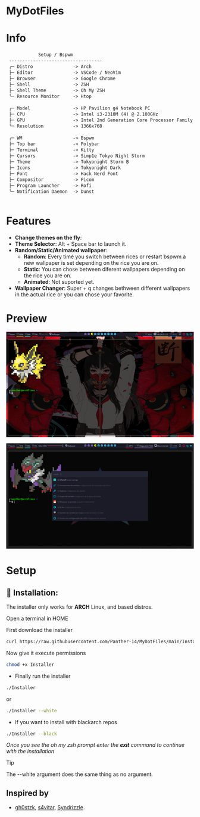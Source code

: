 # MyDotFiles

# Info

```mint
            Setup / Bspwm
 -----------------------------------
 ╭─ Distro               -> Arch
 ├─ Editor               -> VSCode / NeoVim
 ├─ Browser              -> Google Chrome
 ├─ Shell                -> ZSH
 ├─ Shell Theme          -> Oh My ZSH
 ╰─ Resource Monitor     -> Htop

 ╭─ Model                -> HP Pavilion g4 Notebook PC
 ├─ CPU                  -> Intel i3-2310M (4) @ 2.100GHz
 ├─ GPU                  -> Intel 2nd Generation Core Processor Family
 ╰─ Resolution           -> 1366x768

 ╭─ WM                   -> Bspwm
 ├─ Top bar              -> Polybar
 ├─ Terminal             -> Kitty
 ├─ Cursors              -> Simp1e Tokyo Night Storm
 ├─ Theme                -> Tokyonight Storm B
 ├─ Icons                -> Tokyonight Dark
 ├─ Font                 -> Hack Nerd Font
 ├─ Compositor           -> Picom
 ├─ Program Launcher     -> Rofi
 ╰─ Notification Daemon  -> Dunst
 
```

# Features
- **Change themes on the fly**: 
- **Theme Selector**: Alt + Space bar to launch it.
- **Random/Static/Animated wallpaper**:
    - **Random**: Every time you switch between rices or restart bspwm a new wallpaper is set depending on the rice you are on.
    - **Static**: You can chose between diferent wallpapers depending on the rice you are on.
    - **Animated**: Not suported yet.
- **Wallpaper Changer**: Super + q changes bethween different wallpapers in the actual rice or you can chose your favorite.

# Preview
![](./.local/Preview/pre_01.png)

![](./.local/Preview/pre_02.png)

# Setup
## 💾 Installation:
The installer only works for **ARCH** Linux, and based distros.

Open a terminal in HOME

First download the installer
```bash
curl https://raw.githubusercontent.com/Panther-14/MyDotFiles/main/Installer -o $HOME/Installer
```
Now give it execute permissions
```bash
chmod +x Installer
```

- Finally run the installer
```bash
./Installer
```
or
```bash 
./Installer --white
```

- If you want to install with blackarch repos
```bash
./Installer --black
```
*Once you see the oh my zsh prompt enter the **exit** command to continue with the installation*

> [!TIP]
>
> The --white argument does the same thing as no argument.
>

## Inspired by
- [gh0stzk](https://github.com/gh0stzk), [s4vitar](https://github.com/s4vitar), [Syndrizzle](https://github.com/Syndrizzle).

